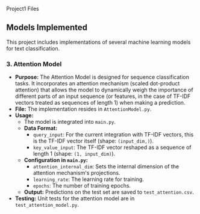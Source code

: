 Project1 Files

## Models Implemented

This project includes implementations of several machine learning models for text classification.

### 3. Attention Model

*   **Purpose:** The Attention Model is designed for sequence classification tasks. It incorporates an attention mechanism (scaled dot-product attention) that allows the model to dynamically weigh the importance of different parts of an input sequence (or features, in the case of TF-IDF vectors treated as sequences of length 1) when making a prediction.
*   **File:** The implementation resides in `AttentionModel.py`.
*   **Usage:**
    *   The model is integrated into `main.py`.
    *   **Data Format:**
        *   `query_input`: For the current integration with TF-IDF vectors, this is the TF-IDF vector itself (shape: `(input_dim,)`).
        *   `key_value_input`: The TF-IDF vector reshaped as a sequence of length 1 (shape: `(1, input_dim)`).
    *   **Configuration in `main.py`:**
        *   `attention_internal_dim`: Sets the internal dimension of the attention mechanism's projections.
        *   `learning_rate`: The learning rate for training.
        *   `epochs`: The number of training epochs.
    *   **Output:** Predictions on the test set are saved to `test_attention.csv`.
*   **Testing:** Unit tests for the attention model are in `test_attention_model.py`.
